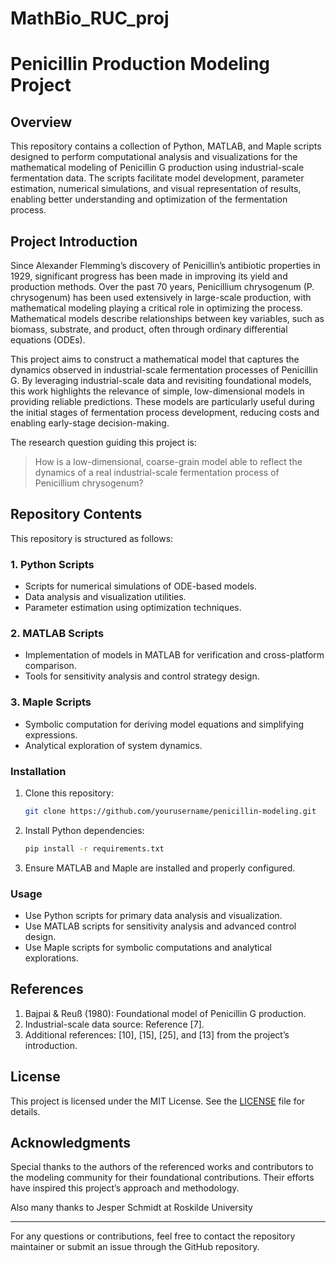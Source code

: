 # MathBio_RUC_proj
# Penicillin Production Modeling Project

## Overview
This repository contains a collection of Python, MATLAB, and Maple scripts designed to perform computational analysis and visualizations for the mathematical modeling of Penicillin G production using industrial-scale fermentation data. The scripts facilitate model development, parameter estimation, numerical simulations, and visual representation of results, enabling better understanding and optimization of the fermentation process.

## Project Introduction
Since Alexander Flemming’s discovery of Penicillin’s antibiotic properties in 1929, significant progress has been made in improving its yield and production methods. Over the past 70 years, Penicillium chrysogenum (P. chrysogenum) has been used extensively in large-scale production, with mathematical modeling playing a critical role in optimizing the process. Mathematical models describe relationships between key variables, such as biomass, substrate, and product, often through ordinary differential equations (ODEs).

This project aims to construct a mathematical model that captures the dynamics observed in industrial-scale fermentation processes of Penicillin G. By leveraging industrial-scale data and revisiting foundational models, this work highlights the relevance of simple, low-dimensional models in providing reliable predictions. These models are particularly useful during the initial stages of fermentation process development, reducing costs and enabling early-stage decision-making.

The research question guiding this project is:
> How is a low-dimensional, coarse-grain model able to reflect the dynamics of a real industrial-scale fermentation process of Penicillium chrysogenum?

## Repository Contents
This repository is structured as follows:

### 1. **Python Scripts**
- Scripts for numerical simulations of ODE-based models.
- Data analysis and visualization utilities.
- Parameter estimation using optimization techniques.

### 2. **MATLAB Scripts**
- Implementation of models in MATLAB for verification and cross-platform comparison.
- Tools for sensitivity analysis and control strategy design.

### 3. **Maple Scripts**
- Symbolic computation for deriving model equations and simplifying expressions.
- Analytical exploration of system dynamics.

### Installation
1. Clone this repository:
   ```bash
   git clone https://github.com/yourusername/penicillin-modeling.git
   ```
2. Install Python dependencies:
   ```bash
   pip install -r requirements.txt
   ```
3. Ensure MATLAB and Maple are installed and properly configured.

### Usage
- Use Python scripts for primary data analysis and visualization.
- Use MATLAB scripts for sensitivity analysis and advanced control design.
- Use Maple scripts for symbolic computations and analytical explorations.

## References
1. Bajpai & Reuß (1980): Foundational model of Penicillin G production.
2. Industrial-scale data source: Reference [7].
3. Additional references: [10], [15], [25], and [13] from the project’s introduction.

## License
This project is licensed under the MIT License. See the [LICENSE](LICENSE) file for details.

## Acknowledgments
Special thanks to the authors of the referenced works and contributors to the modeling community for their foundational contributions. Their efforts have inspired this project’s approach and methodology.

Also many thanks to Jesper Schmidt at Roskilde University

---
For any questions or contributions, feel free to contact the repository maintainer or submit an issue through the GitHub repository.

